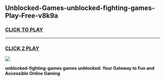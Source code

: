 
## Unblocked-Games-unblocked-fighting-games-Play-Free-v8k9a
<h3>
<a href="https://premium76.site?title=unblocked-fighting-games&ref=10A">CLICK TO PLAY</a></h3>
<hr>

<h3>
<a href="https://premium76.site?title=unblocked-fighting-games&ref=10A">CLICK 2 PLAY</a>
  
</h3>

<a href="https://premium76.site?title=unblocked-fighting-games&ref=10A"><img src="https://clearcache.store/games.png"></a>


**unblocked-fighting-games games unblocked: Your Gateway to Fun and Accessible Online Gaming**
